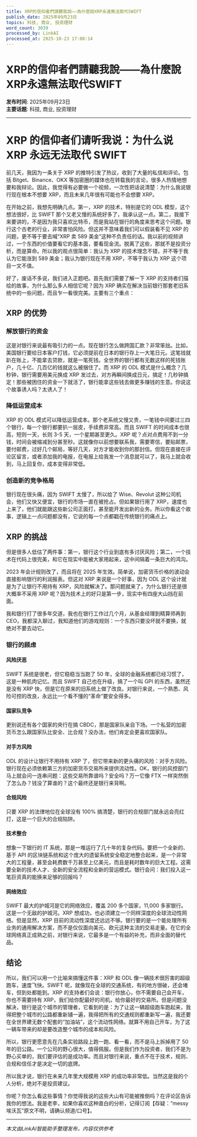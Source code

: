 ```yaml
---
title: XRP的信仰者們請聽我說——為什麼說XRP永遠無法取代SWIFT
publish_date: 2025年09月23日
topics: 科技, 商业, 投资理财
word_count: 3039
processed_by: LinkAI
processed_at: 2025-10-23 17:08:14
---
```


# XRP的信仰者們請聽我說——為什麼說XRP永遠無法取代SWIFT

**发布时间**: 2025年09月23日  
**主要话题**: 科技, 商业, 投资理财

---

# XRP 的信仰者们请听我说：为什么说 XRP 永远无法取代 SWIFT

前几天，我因为一条关于 XRP 的推特引发了热议，收到了大量的私信和评论。包括 Bitget、Binance、OKX 等加密圈的媒体也在转载我的言论，很多人热情地想要和我辩论。因此，我觉得有必要做一个视频，一次性把话说清楚：为什么我说银行现在根本不想要 XRP，而且未来几年很有可能也不会想要 XRP。

在开始之前，我想先明确几点。第一，XRP 的技术，特别是它的 ODL 模型，这个想法很好，比 SWIFT 那个又老又慢的系统好多了，我承认这一点。第二，我接下来要讲的，不是因为我只喜欢比特币，而是我站在银行的角度来思考这个问题。银行这个古老的行业，非常害怕风险。但这并不意味着我们可以假装看不见 XRP 的问题，更不等于要去喊“XRP 卖 589 美金”这种不负责任的话。我以前的视频讲过，一个东西的价值要看它的基本面，要看现金流。脱离了这些，那就不是投资分析，而是算命。所以我的观点很简单：我认为 XRP 的技术理念不错，并不等于我认为它能涨到 589 美金；我认为银行现在不用 XRP，不等于我认为 XRP 这个项目一文不值。

好了，废话不多说，我们进入正题吧。首先我们需要了解一下 XRP 的支持者们描绘的故事，为什么那么多人相信它呢？因为 XRP 确实在解决当前银行那套老旧系统中的一些问题，而且乍一看很完美。主要有三个重点：

## XRP 的优势

### 解放银行的资金

这是对银行来说最有吸引力的一点。现在银行怎么做跨国汇款？非常笨拙。比如，美国银行要给日本客户打钱，它必须提前在日本的银行存上一大笔日元。这笔钱就趴在账上，不能拿去贷款，就是一笔死钱。全世界的银行都有无数这样的死钱账户，几十亿、几百亿的钱就这么被捆住了。而 XRP 的 ODL 模式是什么概念？几秒钟，银行需要用美元换成 XRP 发过去，对方再瞬间换成日元，搞定！几秒钟搞定！那些被困住的资金一下就活了，银行能拿这些钱去做更多赚钱的生意。你说这个故事诱人吗？太诱人了！

### 降低运营成本

XRP 的 ODL 模式可以降低运营成本。那个老系统又慢又贵，一笔钱中间要过三四个银行，每一个银行都要扒一层皮，手续费非常高。而且 SWIFT 的时间成本也很高，短则一天，长则 3-5 天，一个星期甚至更久。XRP 呢？点对点费用不到一分钱，时间会被缩减到分甚至秒。这就像你以前想要联系我，需要寄信，要贴邮票，要付邮费，过好几个邮局，等好几天，对方才能收到你的那封信。但现在直接在评论区留言，或者添加我的电报，在电报上给我发一个消息就可以了，我马上就会收到，马上回复你，成本变得非常低。

### 创造新的竞争格局

银行现在很头痛，因为 SWIFT 太慢了，所以给了 Wise、Revolut 这种公司机会，他们又快又便宜，银行的市场一直在被抢占。但如果银行用了 XRP，速度也上来了，他们就能跟这些新公司正面打，甚至能开发出新的业务。所以你看这个故事，逻辑上一点问题都没有，它说的每一个点都戳在传统银行的痛点上。

## XRP 的挑战

但是很多人低估了两件事：第一，银行这个行业到底有多讨厌风险；第二，一个技术在代码上很完美，和它在现实中能被大家用起来，这中间隔着一条巨大的鸿沟。

2023 年会计规则改了，而且将在 2025 年生效。简单说，加密货币价格的波动会直接影响银行的利润报表。但这对 XRP 来说是一个好事，因为 ODL 这个设计就是为了让银行不用持有 XRP，风险就解决了。那问题就来了，为什么银行还是很大概率不采用 XRP 呢？因为技术上的好只是第一步，现实中有四座大山挡在前面。

我和银行打了很多年交道，我也在银行工作过几个月，从基金经理到精算师再到 CEO，我都深入聊过，我知道他们的游戏规则：一个东西只要没坏就不要换，就绝对不要去动它。

### 银行的顾虑

#### 风险厌恶

SWIFT 系统是很老，但它稳稳当当跑了 50 年，全球的金融系统都已经习惯了，这是一种肌肉记忆。而且 SWIFT 自己也在升级，搞了一个叫 GPI 的东西，虽然还是没有 XRP 快，但是它在原来的旧系统上做了改良。对银行来说，一个熟悉、风险可控的改良，永远比一个看不懂的“革命”要安全得多。

#### 国家队竞争

更别说还有各个国家的央行在搞 CBDC，那是国家队亲自下场。一个私营的加密货币怎么跟国家队比安全、比合规？没办法，他们肯定会更喜欢国家队。

#### 对手方风险

ODL 的设计让银行不用持有 XRP 了，但它带来新的更头痛的风险：对手方风险。银行现在必须依赖第三方的加密货币交易所来提供流动性。OK，银行的风控部门马上就会问一连串问题：这些交易所靠谱吗？安全吗？万一它像 FTX 一样突然倒了怎么办？钱没了算谁的？这个最终还是银行来背啊。

#### 合规风险

只要 XRP 的法律地位在全球没有 100% 搞清楚，银行的合规部门就永远会亮红灯，这是一个巨大的合规陷阱。

#### 技术整合

想象一下银行的 IT 系统，那是一堆运行了几十年的复杂代码。要把一个全新的、基于 API 的区块链系统和这个庞大的遗留系统安全稳定地整合起来，是一个非常大的工程量，甚至会耗费数千万甚至上亿美元，而且是耗时数年的巨大工程。这需要全新的技术人才、全新的安全流程和全新的营运模式。银行会问：我们投入这一笔巨资真的能换来足够的回报吗？

#### 网络效应

SWIFT 最大的护城河是它的网络效应，覆盖 200 多个国家，11,000 多家银行。这是一个无敌的护城河。XRP 想成功，也必须建立一个同样深度的全球流动性网络。但是显然，XRP 目前的流动性深度还远远不够。银行要的是一个能处理所有业务的通用解决方案，而不是仅仅面向美元、欧元这种主流的交易走量。在它的全球网络真正成熟之前，对银行来说，它最多是一个有益的补充，而非全面的替代品。

## 结论

所以，我们可以用一个比喻来搞懂这件事：XRP 和 ODL 像一辆技术很厉害的超级跑车，速度飞快。SWIFT 呢，就像现在全球的交通系统，有的地方很破，还会堵车，但到处都能到。XRP 的支持者们会说：银行你放心，你不需要自己会开车，你也不需要持有 XRP，我们给你配最好的司机，给你最好的交易所。但是问题没解决，银行是这个城市的管理者，它看到的是：为了让这一辆超级跑车跑起来，我得把整个城市的公路都重新铺一遍，我得把所有的交通规则都重新写一遍，我还要在全世界建无数个配套的“加油站”，这个流动性网络。就算不用自己开车，为了这一辆车带来的却是要改造整个城市的成本和风险。

所以，银行更愿意先在几条实验路段上跑一跑、看一看，而不是马上拆掉用了 50 年的旧公路。一个公司的野心很大，值得佩服。但是我们作为投资者，我们不是为野心买单的，我们要评估的是成功率。而且对银行来说，重点不在于技术，规则、合规和信任才是决定一切的底牌。

所以我才说，银行在未来几年里大规模用 XRP 的成功率非常低。当然这是我的个人分析，绝对不是投资建议。

你呢？你怎么看这些事情？你觉得我说的这些大山有可能被推倒吗？在评论区告诉我你的想法。我是老李，如果你喜欢这种直白的分析，记得订阅【存疑：“messy埃沃瓦”原文不明，请确认频道/口号】。


---

*本文由LinkAI智能助手整理发布，内容仅供参考*
